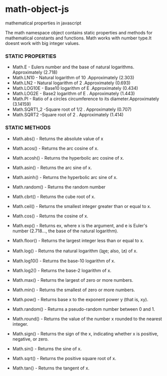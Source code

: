 # math-object-js
mathematical properties in javascript

The math namespace object contains static properties and methods for mathematical constants and functions.
Math works with number type.It doesnt work with big integer values.

### STATIC PROPERTIES 
* Math.E - Eulers number and the base of natural logarithms. Approximately (2.718)
* Math.LN10 - Natural logarithm of 10 .Approximately (2.303)
* Math.LN2 - Natural logarithm of 2 .Approximately (0.693)
* Math.LOG10E - Base10 logarithm of E .Approximately (0.434)
* Math.LOG2E  - Base2 logarithm of E . Approximately (1.443)
* Math.PI - Ratio of a circles circumference to its diameter.Approximately (3.14159)
* Math.SQRT1_2 -Square root of 1/2 . Approximately (0.707)
* Math.SQRT2 -Square root of 2 . Approximately (1.414)
  
### STATIC METHODS 

* Math.abs() - Returns the absolute value of x
* Math.acos() - Returns the arc cosine of x.
* Math.acosh() - Returns the hyperbolic arc cosine of x.
* Math.asin() - Returns the arc sine of x.
* Math.asinh() - Returns the hyperbolic arc sine of x.
* Math.random() - Returns the random number 

* Math.cbrt() - Returns the cube root of x.
* Math.ceil() - Returns the smallest integer greater than or equal to x.
* Math.cos() - Returns the cosine of x.
* Math.exp() - Returns ex, where x is the argument, and e is Euler's number (2.718…, the base of the natural logarithm).

* Math.floor() - Returns the largest integer less than or equal to x.
* Math.log() - Returns the natural logarithm (㏒e; also, ㏑) of x.

* Math.log10() - Returns the base-10 logarithm of x.


* Math.log2() - Returns the base-2 logarithm of x.

* Math.max() - Returns the largest of zero or more numbers.

* Math.min() - Returns the smallest of zero or more numbers.

* Math.pow() - Returns base x to the exponent power y (that is, xy).

* Math.random() - Returns a pseudo-random number between 0 and 1.

* Math.round() - Returns the value of the number x rounded to the nearest integer.

* Math.sign() - Returns the sign of the x, indicating whether x is positive, negative, or zero.

* Math.sin() - Returns the sine of x.

* Math.sqrt() - Returns the positive square root of x.

* Math.tan() - Returns the tangent of x.


